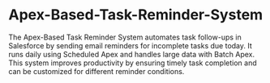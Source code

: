 # Apex-Based-Task-Reminder-System
The Apex-Based Task Reminder System automates task follow-ups in Salesforce by sending email reminders for incomplete tasks due today. It runs daily using Scheduled Apex and handles large data with Batch Apex. This system improves productivity by ensuring timely task completion and can be customized for different reminder conditions.
